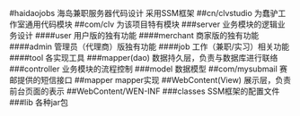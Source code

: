 #haidaojobs
海岛兼职服务器代码设计
采用SSM框架
##cn/clvstudio
	为蠢驴工作室通用代码模块
##com/clv
    为该项目特有模块
###server
	业务模块的逻辑业务设计
####user
	用户版的独有功能
####merchant
	商家版的独有功能
####admin
	管理员（代理商）版独有功能
####job
	工作（兼职/实习）相关功能
####tool
	各实现工具
###mapper(dao)
	数据持久层，负责与数据库进行联络
###controller
	业务模块的流程控制
###model
	数据模型
##com/mysubmail
    赛邮提供的短信接口
##mapper
	mapper实现
##WebContent(View)
	 展示层，负责前台页面的表示
##WebContent/WEN-INF
###classes
	SSM框架的配置文件
###lib
	各种jar包
